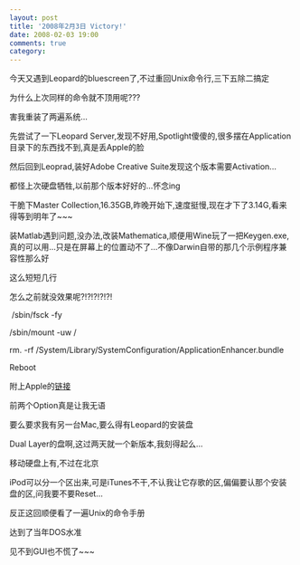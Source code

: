 ```yaml
---
layout: post
title: '2008年2月3日 Victory!'
date: 2008-02-03 19:00
comments: true
category: 
---
```

    

今天又遇到Leopard的bluescreen了,不过重回Unix命令行,三下五除二搞定

为什么上次同样的命令就不顶用呢???

害我重装了两遍系统...

先尝试了一下Leopard Server,发现不好用,Spotlight傻傻的,很多摆在Application目录下的东西找不到,真是丢Apple的脸

然后回到Leoprad,装好Adobe Creative Suite发现这个版本需要Activation...

都怪上次硬盘牺牲,以前那个版本好好的...怀念ing

干脆下Master Collection,16.35GB,昨晚开始下,速度挺慢,现在才下了3.14G,看来得等到明年了~~~

装Matlab遇到问题,没办法,改装Mathematica,顺便用Wine玩了一把Keygen.exe,真的可以用...只是在屏幕上的位置动不了...不像Darwin自带的那几个示例程序兼容性那么好

这么短短几行  

怎么之前就没效果呢?!?!?!?!?!  

 /sbin/fsck -fy  

/sbin/mount -uw /  

rm. -rf /System/Library/SystemConfiguration/ApplicationEnhancer.bundle  

Reboot

附上Apple的[链接](http://docs.info.apple.com/article.html?artnum=306857)  

  

前两个Option真是让我无语  

要么要求我有另一台Mac,要么得有Leopard的安装盘  

Dual Layer的盘啊,这过两天就一个新版本,我刻得起么...  

移动硬盘上有,不过在北京  

iPod可以分一个区出来,可是iTunes不干,不认我让它存歌的区,偏偏要认那个安装盘的区,问我要不要Reset...

反正这回顺便看了一遍Unix的命令手册  

达到了当年DOS水准  

见不到GUI也不慌了~~~
